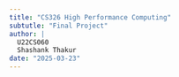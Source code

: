 ```yaml
---
title: "CS326 High Performance Computing"
subtutle: "Final Project"
author: |  
  U22CS060
  Shashank Thakur
date: "2025-03-23"
---
```


